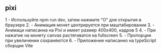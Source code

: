 ## pixi
1 - Используйте npm run dev, затем нажмите "O" для открытия в браузере
2. - Анимация монет центрируется при маштабировании
3. - Анимаци написанна на Pixi и имеет размер 400x400, кадров 5
4. - При нажатие на монету canvas растягиватся на fullscreen
5. - Пропорции при увеличении сохраняются 
6. - Приложение написанно на typeScript сборщик Vite
